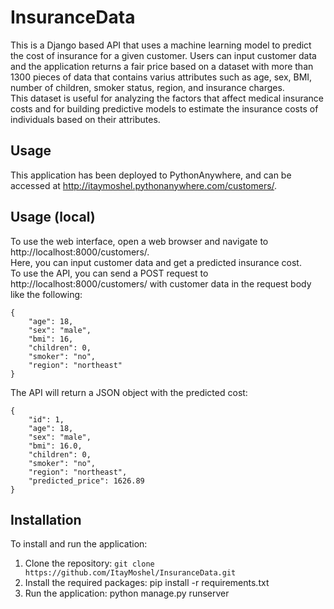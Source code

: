 # InsuranceData

This is a Django based API that uses a machine learning model to predict the cost of insurance for a given customer.
Users can input customer data and the application returns a fair price based on a dataset with more than 1300 pieces of
data that contains varius attributes such as age, sex, BMI, number of children, smoker status, region, and insurance
charges.  
This dataset is useful for analyzing the factors that affect medical insurance costs and for building predictive models
to estimate the insurance costs of individuals based on their attributes.

## Usage

This application has been deployed to PythonAnywhere, and can be accessed
at http://itaymoshel.pythonanywhere.com/customers/.

## Usage (local)

To use the web interface, open a web browser and navigate to http://localhost:8000/customers/.  
Here, you can input customer data and get a predicted insurance cost.  
To use the API, you can send a POST request to http://localhost:8000/customers/ with customer data in the request body
like the following:

```
{
    "age": 18,
    "sex": "male",
    "bmi": 16,
    "children": 0,
    "smoker": "no",
    "region": "northeast"
}
```  

The API will return a JSON object with the predicted cost:

```commandline
{
    "id": 1,
    "age": 18,
    "sex": "male",
    "bmi": 16.0,
    "children": 0,
    "smoker": "no",
    "region": "northeast",
    "predicted_price": 1626.89
}
```

## Installation

To install and run the application:

1. Clone the repository: `git clone https://github.com/ItayMoshel/InsuranceData.git`
2. Install the required packages: pip install -r requirements.txt
3. Run the application: python manage.py runserver




